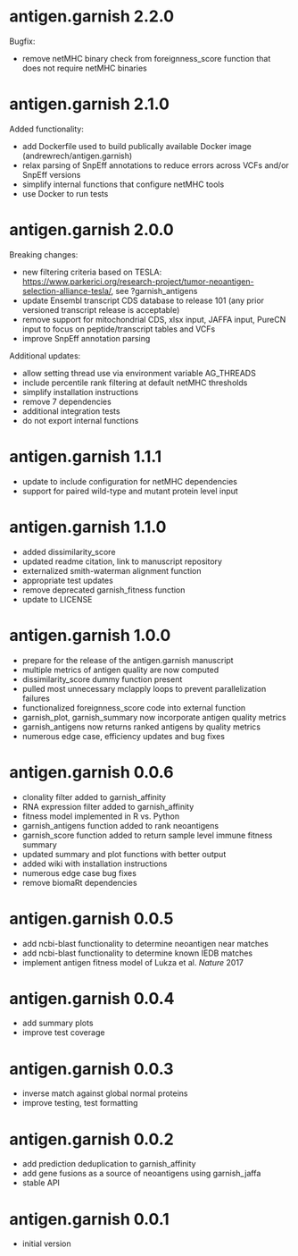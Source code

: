 # antigen.garnish 2.2.0

Bugfix:

- remove netMHC binary check from foreignness_score function that does not require netMHC binaries

# antigen.garnish 2.1.0

Added functionality:

- add Dockerfile used to build publically available Docker image (andrewrech/antigen.garnish)
- relax parsing of SnpEff annotations to reduce errors across VCFs and/or SnpEff versions
- simplify internal functions that configure netMHC tools
- use Docker to run tests

# antigen.garnish 2.0.0

Breaking changes:

- new filtering criteria based on TESLA: https://www.parkerici.org/research-project/tumor-neoantigen-selection-alliance-tesla/, see ?garnish_antigens
- update Ensembl transcript CDS database to release 101 (any prior versioned transcript release is acceptable)
- remove support for mitochondrial CDS, xlsx input, JAFFA input, PureCN input to focus on peptide/transcript tables and VCFs
- improve SnpEff annotation parsing

Additional updates:

- allow setting thread use via environment variable AG_THREADS
- include percentile rank filtering at default netMHC thresholds
- simplify installation instructions
- remove 7 dependencies
- additional integration tests
- do not export internal functions

# antigen.garnish 1.1.1

- update to include configuration for netMHC dependencies
- support for paired wild-type and mutant protein level input

# antigen.garnish 1.1.0

- added dissimilarity_score
- updated readme citation, link to manuscript repository
- externalized smith-waterman alignment function
- appropriate test updates
- remove deprecated garnish_fitness function
- update to LICENSE

# antigen.garnish 1.0.0

- prepare for the release of the antigen.garnish manuscript
- multiple metrics of antigen quality are now computed
- dissimilarity_score dummy function present
- pulled most unnecessary mclapply loops to prevent parallelization failures
- functionalized foreignness_score code into external function
- garnish_plot, garnish_summary now incorporate antigen quality metrics
- garnish_antigens now returns ranked antigens by quality metrics
- numerous edge case, efficiency updates and bug fixes

# antigen.garnish 0.0.6

- clonality filter added to garnish_affinity
- RNA expression filter added to garnish_affinity
- fitness model implemented in R vs. Python
- garnish_antigens function added to rank neoantigens
- garnish_score function added to return sample level immune fitness summary
- updated summary and plot functions with better output
- added wiki with installation instructions
- numerous edge case bug fixes
- remove biomaRt dependencies

# antigen.garnish 0.0.5

- add ncbi-blast functionality to determine neoantigen near matches
- add ncbi-blast functionality to determine known IEDB matches
- implement antigen fitness model of Lukza et al. _Nature_ 2017

# antigen.garnish 0.0.4

- add summary plots
- improve test coverage

# antigen.garnish 0.0.3

- inverse match against global normal proteins
- improve testing, test formatting

# antigen.garnish 0.0.2

- add prediction deduplication to garnish_affinity
- add gene fusions as a source of neoantigens using garnish_jaffa
- stable API

# antigen.garnish 0.0.1

- initial version
